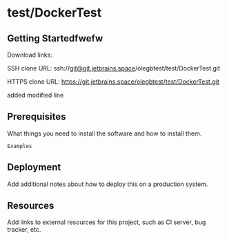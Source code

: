 # test/DockerTest



## Getting Startedfwefw

Download links:

SSH clone URL: ssh://git@git.jetbrains.space/olegbtest/test/DockerTest.git

HTTPS clone URL: https://git.jetbrains.space/olegbtest/test/DockerTest.git

added modified line

## Prerequisites

What things you need to install the software and how to install them.

```
Examples
```

## Deployment

Add additional notes about how to deploy this on a production system.

## Resources

Add links to external resources for this project, such as CI server, bug tracker, etc.
